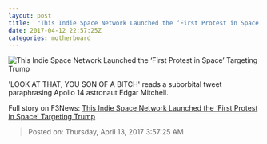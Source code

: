 ```yaml
---
layout: post
title:  "This Indie Space Network Launched the ‘First Protest in Space’ Targeting Trump"
date: 2017-04-12 22:57:25Z
categories: motherboard
---
```


![This Indie Space Network Launched the ‘First Protest in Space’ Targeting Trump](https://video-images.vice.com/articles/58eeada1565ab96434d875a1/lede/1492037429754-trump-protest-tweet-1.jpeg?crop=0.9488xw:0.9985xh;0.024xw,0xh&resize=1200:*)

'LOOK AT THAT, YOU SON OF A BITCH' reads a suborbital tweet paraphrasing Apollo 14 astronaut Edgar Mitchell.


Full story on F3News: [This Indie Space Network Launched the ‘First Protest in Space’ Targeting Trump](http://www.f3nws.com/n/aaCeKB)

> Posted on: Thursday, April 13, 2017 3:57:25 AM
